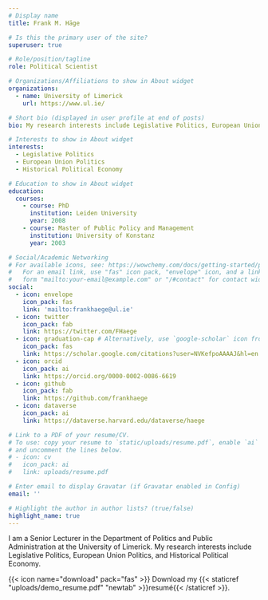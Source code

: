 ```yaml
---
# Display name
title: Frank M. Häge

# Is this the primary user of the site?
superuser: true

# Role/position/tagline
role: Political Scientist

# Organizations/Affiliations to show in About widget
organizations:
  - name: University of Limerick
    url: https://www.ul.ie/

# Short bio (displayed in user profile at end of posts)
bio: My research interests include Legislative Politics, European Union Politics, and Historical Political Development.

# Interests to show in About widget
interests:
  - Legislative Politics
  - European Union Politics
  - Historical Political Economy

# Education to show in About widget
education:
  courses:
    - course: PhD
      institution: Leiden University
      year: 2008
    - course: Master of Public Policy and Management
      institution: University of Konstanz
      year: 2003

# Social/Academic Networking
# For available icons, see: https://wowchemy.com/docs/getting-started/page-builder/#icons
#   For an email link, use "fas" icon pack, "envelope" icon, and a link in the
#   form "mailto:your-email@example.com" or "/#contact" for contact widget.
social:
  - icon: envelope
    icon_pack: fas
    link: 'mailto:frankhaege@ul.ie'
  - icon: twitter
    icon_pack: fab
    link: https://twitter.com/FHaege
  - icon: graduation-cap # Alternatively, use `google-scholar` icon from `ai` icon pack
    icon_pack: fas
    link: https://scholar.google.com/citations?user=NVKefpoAAAAJ&hl=en
  - icon: orcid
    icon_pack: ai
    link: https://orcid.org/0000-0002-0086-6619
  - icon: github
    icon_pack: fab
    link: https://github.com/frankhaege
  - icon: dataverse
    icon_pack: ai
    link: https://dataverse.harvard.edu/dataverse/haege    

# Link to a PDF of your resume/CV.
# To use: copy your resume to `static/uploads/resume.pdf`, enable `ai` icons in `params.toml`,
# and uncomment the lines below.
# - icon: cv
#   icon_pack: ai
#   link: uploads/resume.pdf

# Enter email to display Gravatar (if Gravatar enabled in Config)
email: ''

# Highlight the author in author lists? (true/false)
highlight_name: true
---
```


I am a Senior Lecturer in the Department of Politics and Public Administration at the University of Limerick. My research interests include Legislative Politics, European Union Politics, and Historical Political Economy.

{{< icon name="download" pack="fas" >}} Download my {{< staticref "uploads/demo_resume.pdf" "newtab" >}}resumé{{< /staticref >}}.
